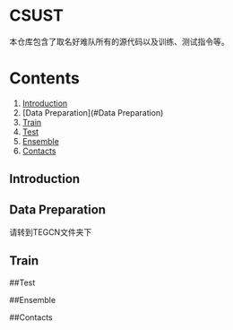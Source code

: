 # CSUST
本仓库包含了取名好难队所有的源代码以及训练、测试指令等。
# Contents
1. [Introduction](#introduction)
2. [Data Preparation](#Data Preparation)
3. [Train](#train)
4. [Test](#test)
5. [Ensemble](#ensemble)
6. [Contacts](#contacts)
## Introduction

## Data Preparation
请转到TEGCN文件夹下

## Train

##Test

##Ensemble

##Contacts

